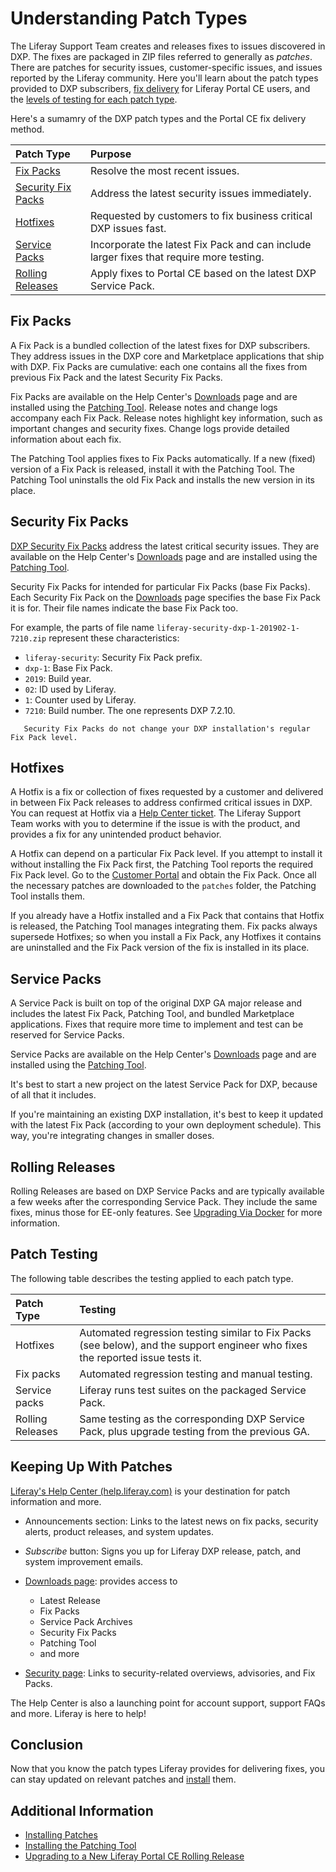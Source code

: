 # Understanding Patch Types

The Liferay Support Team creates and releases fixes to issues discovered in DXP. The fixes are packaged in ZIP files referred to generally as _patches_. There are patches for security issues, customer-specific issues, and issues reported by the Liferay community. Here you'll learn about the patch types provided to DXP subscribers, [fix delivery](#ce-ga-releases) for Liferay Portal CE users, and the [levels of testing for each patch type](#patch-testing).

Here's a sumamry of the DXP patch types and the Portal CE fix delivery method.

| Patch Type                                | Purpose                                                                                 |
| :---------------------------------------- | :-------------------------------------------------------------------------------------- |
| [Fix Packs](#fix-packs)                   | Resolve the most recent issues.                                                         |
| [Security Fix Packs](#security-fix-packs) | Address the latest security issues immediately.                                         |
| [Hotfixes](#hotfixes)                     | Requested by customers to fix business critical DXP issues fast.                        |
| [Service Packs](#service-packs)           | Incorporate the latest Fix Pack and can include larger fixes that require more testing. |
| [Rolling Releases](#rolling-releases)     | Apply fixes to Portal CE based on the latest DXP Service Pack.                          |

## Fix Packs

A Fix Pack is a bundled collection of the latest fixes for DXP subscribers. They address issues in the DXP core and Marketplace applications that ship with DXP. Fix Packs are cumulative: each one contains all the fixes from previous Fix Pack and the latest Security Fix Packs.

Fix Packs are available on the Help Center's [Downloads](https://customer.liferay.com/downloads) page and are installed using the [Patching Tool](./installing-patches.md). Release notes and change logs accompany each Fix Pack. Release notes highlight key information, such as important changes and security fixes. Change logs provide detailed information about each fix.

The Patching Tool applies fixes to Fix Packs automatically. If a new (fixed) version of a Fix Pack is released, install it with the Patching Tool. The Patching Tool uninstalls the old Fix Pack and installs the new version in its place.

## Security Fix Packs

[DXP Security Fix Packs](https://help.liferay.com/hc/en-us/articles/360035038331) address the latest critical security issues. They are available on the Help Center's [Downloads](https://customer.liferay.com/downloads) page and are installed using the [Patching Tool](./installing-patches.md).

Security Fix Packs for intended for particular Fix Packs (base Fix Packs). Each Security Fix Pack on the [Downloads](https://customer.liferay.com/downloads) page specifies the base Fix Pack it is for. Their file names indicate the base Fix Pack too.

For example, the parts of file name `liferay-security-dxp-1-201902-1-7210.zip` represent these characteristics:

-   `liferay-security`: Security Fix Pack prefix.
-   `dxp-1`: Base Fix Pack.
-   `2019`: Build year.
-   `02`: ID used by Liferay.
-   `1`: Counter used by Liferay.
-   `7210`: Build number. The one represents DXP 7.2.10.

```note::
   Security Fix Packs do not change your DXP installation's regular Fix Pack level.
```

## Hotfixes

A Hotfix is a fix or collection of fixes requested by a customer and delivered in between Fix Pack releases to address confirmed critical issues in DXP. You can request at Hotfix via a [Help Center ticket](https://help.liferay.com/hc). The Liferay Support Team works with you to determine if the issue is with the product, and provides a fix for any unintended product behavior.

A Hotfix can depend on a particular Fix Pack level. If you attempt to install it without installing the Fix Pack first, the Patching Tool reports the required Fix Pack level. Go to the [Customer Portal](https://customer.liferay.com/downloads) and obtain the Fix Pack. Once all the necessary patches are downloaded to the `patches` folder, the Patching Tool installs them.

If you already have a Hotfix installed and a Fix Pack that contains that Hotfix is released, the Patching Tool manages integrating them. Fix packs always supersede Hotfixes; so when you install a Fix Pack, any Hotfixes it contains are uninstalled and the Fix Pack version of the fix is installed in its place.

## Service Packs

A Service Pack is built on top of the original DXP GA major release and includes the latest Fix Pack, Patching Tool, and bundled Marketplace applications. Fixes that require more time to implement and test can be reserved for Service Packs.

Service Packs are available on the Help Center's [Downloads](https://customer.liferay.com/downloads) page and are installed using the [Patching Tool](./installing-patches.md).

It's best to start a new project on the latest Service Pack for DXP, because of all that it includes.

If you're maintaining an existing DXP installation, it's best to keep it updated with the latest Fix Pack (according to your own deployment schedule). This way, you're integrating changes in smaller doses.

## Rolling Releases

Rolling Releases are based on DXP Service Packs and are typically available a few weeks after the corresponding Service Pack. They include the same fixes, minus those for EE-only features. See [Upgrading Via Docker](../../upgrading-liferay/upgrade-basics/upgrading-via-docker.md) for more information.

## Patch Testing

The following table describes the testing applied to each patch type.

| Patch Type       | Testing                                                                                                                        |
| :--------------- | :----------------------------------------------------------------------------------------------------------------------------- |
| Hotfixes         | Automated regression testing similar to Fix Packs (see below), and the support engineer who fixes the reported issue tests it. |
| Fix packs        | Automated regression testing and manual testing.                                                                               |
| Service packs    | Liferay runs test suites on the packaged Service Pack.                                                                         |
| Rolling Releases | Same testing as the corresponding DXP Service Pack, plus upgrade testing from the previous GA.                                 |

## Keeping Up With Patches

[Liferay's Help Center \(help.liferay.com\)](https://help.liferay.com/hc) is your destination for patch information and more.

-   Announcements section: Links to the latest news on fix packs, security alerts, product releases, and system updates.

-   _Subscribe_ button: Signs you up for Liferay DXP release, patch, and system improvement emails.

-   [Downloads page](https://customer.liferay.com/downloads): provides access to

    -   Latest Release
    -   Fix Packs
    -   Service Pack Archives
    -   Security Fix Packs
    -   Patching Tool
    -   and more

-   [Security page](https://help.liferay.com/hc/en-us/categories/360000892792-Security): Links to security-related overviews, advisories, and Fix Packs.

The Help Center is also a launching point for account support, support FAQs and more. Liferay is here to help!

## Conclusion

Now that you know the patch types Liferay provides for delivering fixes, you can stay updated on relevant patches and [install](./installing-patches.md) them.

## Additional Information

-   [Installing Patches](./installing-patches.md)
-   [Installing the Patching Tool](./installing-the-patching-tool.md)
-   [Upgrading to a New Liferay Portal CE Rolling Release](../../installation-and-upgrades/upgrading-liferay/upgrade-basics/upgrading-to-a-new-liferay-portal-ce-rolling-release.md)
